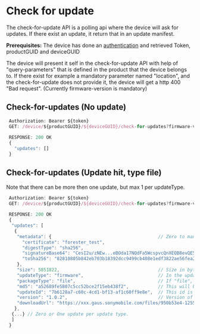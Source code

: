 # Check for update

The check-for-update API is a polling api where the device will ask for updates. If there exist an update, it
return that in an update manifest.

**Prerequisites:** The device has done an [authentication](../docs/authentication.md) and retrieved Token, productGUID and
deviceGUID

The device will present it self in the check-for-update API with help of "query-parameters" that is defined
in the product that the device belongs to. If there exist for example a mandatory parameter named "location",
and the check-for-update does not provide it, the device will get a http 400 "Bad request".
(Currently firmware-version is mandatory)

## Check-for-updates (No update)
```javascript
 Authorization: Bearer ${token}
 GET: /device/${productGUID}/${deviceGUID}/check-for-updates?firmware-version=1.0.0[&query-parameter-name=query-parameter-value]* - GET
 
 RESPONSE: 200 OK
 {
   "updates": []
 }
```

## Check-for-updates (Update hit, type file)
Note that there can be more then one update, but max 1 per updateType. 
```javascript
 Authorization: Bearer ${token}
 GET: /device/${productGUID}/${deviceGUID}/check-for-updates?firmware-version=1.0.0[&query-parameter-name=query-parameter-value]* - GET
 
 RESPONSE: 200 OK
 {
  "updates": [
   {
    "metadata": {                                        // Zero to many Key/value pairs (only strings) decided by customers.
      "certificate": "forester_test",
      "digestType": "sha256",
      "signatureBase64": "CesI2u/zNEw...eBOda17NQdFa5WcspvcQnXEOB8evQE5Wf+fyYiw=",
      "toSha256": "82810805b842eb703b18392dcc9499cb408e1edf3822ae56fea2ef642c72d3a7"
    },                     
    "size": 5851822,                                     // Size in byte 
    "updateType": "firmware",                            // In the update array there will only
    "packageType": "file",                               // If "file", then there exist, md5, downloadUrl, size
    "md5": "a52689fe5807c5cc52bce2f15eb438f2",           // This will be in HEX http://jira.sonymobile.net/browse/GAUS-482
    "updateId": "7b6128a7-c60c-4cd1-bf13-af1c60ff9e8e",  // This id is used to report status
    "version": "1.0.2",                                  // Version of this update
    "downloadUrl": "https://xxx.gaus.sonymobile.com/files/950b53e4-1255-43cb-b49f-2dbde6acc595/f419b778-1014-45c1-bd57-441793d96fed"
   },
  {...} // Zero or One update per update type.
  ]
 }
```
